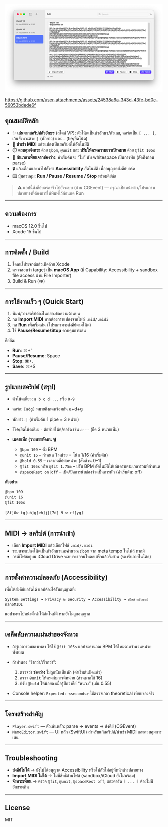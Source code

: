 <p align="center">
  <img src="docs/Screenshot%202568-08-24%20at%2012.43.23.png" alt="nanoMIDI app screenshot" width="880" />
</p>

https://github.com/user-attachments/assets/24538a6a-343d-43fe-bd0c-56053bdede6f

## คุณสมบัติหลัก

* ✨ **เล่นจากสคริปต์ตัวอักษร** (สไตล์ VP): ตัวโน้ตเป็นตัวอักษร/ตัวเลข, คอร์ดเป็น `[ ... ]`, เว้นจังหวะด้วย `|` (พักยาว) และ `-` (tie/ยืดโน้ต)
* 🎼 **นำเข้า MIDI** แล้วแปลงเป็นสคริปต์ให้อัตโนมัติ
* ⏱️ **ควบคุมจังหวะ** ด้วย `@bpm`, `@unit` และ **ปรับให้ตรงความยาวเป้าหมาย** ด้วย `@fit 105s`
* 🧠 **กันเวลาเพี้ยนจากช่องว่าง**: ค่าเริ่มต้นจะ “ไม่” นับ whitespace เป็นการพัก (ตัดทิ้งก่อน parse)
* 🔒 แจ้งเตือนและพาไปตั้งค่า **Accessibility** อัตโนมัติ เพื่ออนุญาตส่งคีย์บอร์ด
* ⌨️ ปุ่มควบคุม: **Run / Pause / Resume / Stop** พร้อมคีย์ลัด

> ⚠️ แอปนี้ส่งคีย์บอร์ดจริงไปยังระบบ (ผ่าน CGEvent) — กรุณาเปิดหน้าต่าง/โปรแกรมปลายทางที่ต้องการให้พิมพ์ไว้ก่อนกด Run

---

## ความต้องการ

* macOS 12.0 ขึ้นไป
* Xcode 15 ขึ้นไป

---

## การติดตั้ง / Build

1. โคลนโปรเจกต์แล้วเปิดด้วย Xcode
2. ตรวจสอบว่า target เป็น **macOS App** (มี Capability: Accessibility + sandbox file access ผ่าน File Importer)
3. Build & Run (`⌘R`)
---

## การใช้งานเร็ว ๆ (Quick Start)

1. พิมพ์/วางสคริปต์ลงในกล่องข้อความด้านบน
2. กด **Import MIDI** หากต้องการแปลงจากไฟล์ `.mid/.midi`
3. กด **Run** เพื่อเริ่มเล่น (โปรแกรมจะส่งคีย์ตามโน้ต)
4. ใช้ **Pause/Resume/Stop** ควบคุมการเล่น

คีย์ลัด:

* **Run**: ⌘+'
* **Pause/Resume**: Space
* **Stop**: ⌘+.
* **Save**: ⌘+S

---

## รูปแบบสคริปต์ (สรุป)

* ตัวโน้ตเดี่ยว: `a b c d ...` หรือ `0-9`
* คอร์ด: `[adg]` หมายถึงกดพร้อมกัน a+d+g
* พักยาว: `|` (ค่าเริ่มต้น 1 pipe = 3 หน่วย)
* Tie/ยืดโน้ตเดิม: `-` ต่อท้ายโน้ต/คอร์ด เช่น `a---` (ยืด 3 หน่วยเพิ่ม)
* **เมตาแท็ก (วางบรรทัดบน ๆ)**

  * `@bpm 109` – ตั้ง BPM
  * `@unit 16` – กำหนด 1 หน่วย = โน้ต 1/16 (ค่าเริ่มต้น)
  * `@hold 0.55` – เวลากดคีย์ต่อหน่วย (สัดส่วน 0–1)
  * `@fit 105s` หรือ `@fit 1.75m` – ปรับ BPM อัตโนมัติให้เล่นครบตามเวลารวมที่กำหนด
  * `@spaceRest on|off` – เปิด/ปิดการนับช่องว่างเป็นการพัก (ค่าเริ่มต้น: off)

**ตัวอย่าง**

```txt
@bpm 109
@unit 16
@fit 105s

[8f]0w tg[uh]g[eh]j|[7d] 9 w rf[yg]
```

---

## MIDI → สคริปต์ (การนำเข้า)

* เลือก **Import MIDI** แล้วเลือกไฟล์ `.mid/.midi`
* ระบบจะแปลงโน้ตเป็นตัวอักษรและคำนวณ `@bpm` จาก meta tempo ในไฟล์ หากมี
* กรณีไฟล์อยู่บน iCloud Drive ระบบจะรอจนโหลดเสร็จแล้วจึงอ่าน (รองรับภายในโค้ด)

---

## การตั้งค่าความปลอดภัย (Accessibility)

เพื่อให้ส่งคีย์บอร์ดได้ แอปต้องได้รับอนุญาตที่:

```
System Settings → Privacy & Security → Accessibility → เปิดสำหรับแอป nanoMIDI
```

แอปจะพาไปหน้าตั้งค่าให้อัตโนมัติ หากยังไม่ถูกอนุญาต

---

## เคล็ดลับความแม่นยำของจังหวะ

* ถ้ารู้เวลารวมของเพลง ให้ใช้ `@fit 105s` แอปจะคำนวณ BPM ให้ใหม่ตามจำนวนหน่วยทั้งหมด
* ถ้าทำนอง “ช้ากว่า/เร็วกว่า”:

  1. ตรวจว่า **ช่องว่าง** ไม่ถูกนับเป็นพัก (ค่าเริ่มต้นปิดแล้ว)
  2. ตรวจ `@unit` ให้ตรงกับการตีหน่วย (ส่วนมากใช้ 16)
  3. ปรับ `@hold` ให้น้อยลงเมื่อรู้สึกว่าคีย์ “หน่วง” (เช่น 0.55)
* Console helper: `Expected: <seconds>` ใช้ตรวจเวลา theoretical เทียบของจริง

---

## โครงสร้างสำคัญ

* `Player.swift` — ตัวเล่นหลัก: parse → events → ส่งคีย์ (CGEvent)
* `MemoEditor.swift` — UI หลัก (SwiftUI) สำหรับแก้สคริปต์/นำเข้า MIDI และควบคุมการเล่น

---

## Troubleshooting

* **ส่งคีย์ไม่ได้** → ยังไม่ได้อนุญาต Accessibility หรือโฟกัสไม่อยู่ที่หน้าต่างปลายทาง
* **Import MIDI ไม่ได้** → ไม่มีสิทธิ์อ่านไฟล์ (sandbox/iCloud ยังไม่พร้อม)
* **จังหวะเพี้ยน** → ตรวจ `@fit`, `@unit`, `@spaceRest off`, และคอร์ด `[ ... ]` ต้องไม่มีอักขระเกิน

---

## License

MIT 
